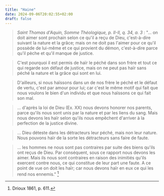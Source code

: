 ```yaml
---
title: "Haine"
date: 2024-09-06T20:02:55+02:00
draft: false
---
```



> *Saint Thomas d'Aquin, Somme Théologique, p. II-II, q. 34, a. 3* : "... on doit aimer sont prochain selon ce qu'il a reçu de Dieu, c'est-à-dire suivant la nature et la grâce; mais on ne doit pas l'aimer pour ce qu'il possède de lui-même et ce qui provient du démon, c'est-à-dire parce qu'il pèche et qu'il manque de justice. 

> C'est pourquoi il est permis de haïr le péché dans son frère et tout ce qui regarde son défaut de justice, mais on ne peut pas haïr sans péché la nature et la grâce qui sont en lui. 

> D'ailleurs, si nous haïssons dans un de nos frère le péché et le défaut de vertu, c'est par amour pour lui; car c'est le même motif qui fait que nous voulons le bien d'un individu et que nous haïssons ce qui fait son mal.

> ... d'après la loi de Dieu (Ex. XX) nous devons honorer nos parents, parce qu'ils nous sont unis par la nature et par les liens du sang. Mais nous devons les haïr selon qu'ils nous empêchent d'arriver à la perfection de la justice divine.

> ... Dieu déteste dans les détracteurs leur péché, mais non leur nature. Nous pouvons haïr de la sorte les détracteurs sans faire de faute.

> ... les hommes ne nous sont pas contraires par suite des biens qu'ils ont reçus de Dieu. Par conséquent, sous ce rapport nous devons les aimer. Mais ils nous sont contraires en raison des inimitiés qu'ils exercent contre nous, ce qui constitue de leur part une faute. A ce point de vue on doit les haïr; car nous devons haïr en eux ce qui les rend nos ennemis." [^1]

[^1]: Drioux 1861, p. 611.

